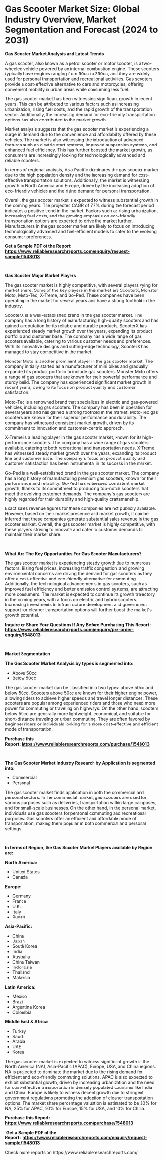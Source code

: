 <p><h1>Gas Scooter Market Size: Global Industry Overview, Market Segmentation and Forecast (2024 to 2031)</h1></p><p><strong>Gas Scooter Market Analysis and Latest Trends</strong></p>
<p><p>A gas scooter, also known as a petrol scooter or motor scooter, is a two-wheeled vehicle powered by an internal combustion engine. These scooters typically have engines ranging from 50cc to 250cc, and they are widely used for personal transportation and recreational activities. Gas scooters provide a cost-effective alternative to cars and motorcycles, offering convenient mobility in urban areas while consuming less fuel.</p><p>The gas scooter market has been witnessing significant growth in recent years. This can be attributed to various factors such as increasing urbanization, rising fuel costs, and the rapid growth of the transportation sector. Additionally, the increasing demand for eco-friendly transportation options has also contributed to the market growth.</p><p>Market analysis suggests that the gas scooter market is experiencing a surge in demand due to the convenience and affordability offered by these vehicles. The market is also witnessing the introduction of advanced features such as electric start systems, improved suspension systems, and enhanced fuel efficiency. This has further boosted the market growth, as consumers are increasingly looking for technologically advanced and reliable scooters.</p><p>In terms of regional analysis, Asia Pacific dominates the gas scooter market due to the high population density and the increasing demand for cost-effective transportation solutions. Additionally, the market is witnessing growth in North America and Europe, driven by the increasing adoption of eco-friendly vehicles and the rising demand for personal transportation.</p><p>Overall, the gas scooter market is expected to witness substantial growth in the coming years. The projected CAGR of 7.7% during the forecast period indicates a positive trend in the market. Factors such as rising urbanization, increasing fuel costs, and the growing emphasis on eco-friendly transportation options are expected to drive the market further. Manufacturers in the gas scooter market are likely to focus on introducing technologically advanced and fuel-efficient models to cater to the evolving consumer preferences.</p></p>
<p><strong>Get a Sample PDF of the Report:&nbsp; <a href="https://www.reliableresearchreports.com/enquiry/request-sample/1548013">https://www.reliableresearchreports.com/enquiry/request-sample/1548013</a></strong></p>
<p>&nbsp;</p>
<p><strong>Gas Scooter Major Market Players</strong></p>
<p><p>The gas scooter market is highly competitive, with several players vying for market share. Some of the key players in this market are ScooterX, Monster Moto, Moto-Tec, X-Treme, and Go-Ped. These companies have been operating in the market for several years and have a strong foothold in the industry.</p><p>ScooterX is a well-established brand in the gas scooter market. The company has a long history of manufacturing high-quality scooters and has gained a reputation for its reliable and durable products. ScooterX has experienced steady market growth over the years, expanding its product portfolio and customer base. The company has a wide range of gas scooters available, catering to various customer needs and preferences. With its innovative designs and cutting-edge technology, ScooterX has managed to stay competitive in the market.</p><p>Monster Moto is another prominent player in the gas scooter market. The company initially started as a manufacturer of mini bikes and gradually expanded its product portfolio to include gas scooters. Monster Moto offers a range of gas scooters that are known for their powerful performance and sturdy build. The company has experienced significant market growth in recent years, owing to its focus on product quality and customer satisfaction.</p><p>Moto-Tec is a renowned brand that specializes in electric and gas-powered vehicles, including gas scooters. The company has been in operation for several years and has gained a strong foothold in the market. Moto-Tec gas scooters are known for their superior performance and durability. The company has witnessed consistent market growth, driven by its commitment to innovation and customer-centric approach.</p><p>X-Treme is a leading player in the gas scooter market, known for its high-performance scooters. The company has a wide range of gas scooters available, catering to both recreational and transportation needs. X-Treme has witnessed steady market growth over the years, expanding its product line and customer base. The company's focus on product quality and customer satisfaction has been instrumental in its success in the market.</p><p>Go-Ped is a well-established brand in the gas scooter market. The company has a long history of manufacturing premium gas scooters, known for their performance and reliability. Go-Ped has witnessed consistent market growth, thanks to its commitment to producing top-notch scooters that meet the evolving customer demands. The company's gas scooters are highly regarded for their durability and high-quality craftsmanship.</p><p>Exact sales revenue figures for these companies are not publicly available. However, based on their market presence and market growth, it can be inferred that these companies generate substantial sales revenue in the gas scooter market. Overall, the gas scooter market is highly competitive, with these players striving to innovate and cater to customer demands to maintain their market share.</p></p>
<p>&nbsp;</p>
<p><strong>What Are The Key Opportunities For Gas Scooter Manufacturers?</strong></p>
<p><p>The gas scooter market is experiencing steady growth due to numerous factors. Rising fuel prices, increasing traffic congestion, and growing environmental concerns are driving the demand for gas scooters as they offer a cost-effective and eco-friendly alternative for commuting. Additionally, the technological advancements in gas scooters, such as improved fuel efficiency and better emission control systems, are attracting more consumers. The market is expected to continue its growth trajectory in the coming years, with a focus on electric and hybrid scooters. Increasing investments in infrastructure development and government support for cleaner transportation options will further boost the market's growth potential.</p></p>
<p><strong>Inquire or Share Your Questions If Any Before Purchasing This Report: <a href="https://www.reliableresearchreports.com/enquiry/pre-order-enquiry/1548013">https://www.reliableresearchreports.com/enquiry/pre-order-enquiry/1548013</a></strong></p>
<p>&nbsp;</p>
<p><strong>Market Segmentation</strong></p>
<p><strong>The Gas Scooter Market Analysis by types is segmented into:</strong></p>
<p><ul><li>Above 50cc</li><li>Below 50cc</li></ul></p>
<p><p>The gas scooter market can be classified into two types: above 50cc and below 50cc. Scooters above 50cc are known for their higher engine power, allowing riders to achieve higher speeds and travel longer distances. These scooters are popular among experienced riders and those who need more power for commuting or traveling on highways. On the other hand, scooters below 50cc are generally more lightweight, economical, and suitable for short-distance traveling or urban commuting. They are often favored by beginner riders or individuals looking for a more cost-effective and efficient mode of transportation.</p></p>
<p><strong>Purchase this Report:&nbsp;<a href="https://www.reliableresearchreports.com/purchase/1548013">https://www.reliableresearchreports.com/purchase/1548013</a></strong></p>
<p>&nbsp;</p>
<p><strong>The Gas Scooter Market Industry Research by Application is segmented into:</strong></p>
<p><ul><li>Commercial</li><li>Personal</li></ul></p>
<p><p>The gas scooter market finds application in both the commercial and personal sectors. In the commercial market, gas scooters are used for various purposes such as deliveries, transportation within large campuses, and for small-scale businesses. On the other hand, in the personal market, individuals use gas scooters for personal commuting and recreational purposes. Gas scooters offer an efficient and affordable mode of transportation, making them popular in both commercial and personal settings.</p></p>
<p>&nbsp;</p>
<p><strong>In terms of Region, the Gas Scooter Market Players available by Region are:</strong></p>
<p>
    <p> <strong> North America: </strong>
        <ul>
            <li>United States</li>
            <li>Canada</li>
        </ul>
        </p> 
    <p> <strong> Europe: </strong>
        <ul>
            <li>Germany</li>
            <li>France</li>
            <li>U.K.</li>
            <li>Italy</li>
            <li>Russia</li>
        </ul>
        </p> 
    <p> <strong> Asia-Pacific: </strong>
        <ul>
            <li>China</li>
            <li>Japan</li>
            <li>South Korea</li>
            <li>India</li>
            <li>Australia</li>
            <li>China Taiwan</li>
            <li>Indonesia</li>
            <li>Thailand</li>
            <li>Malaysia</li>
        </ul>
        </p> 
    <p> <strong> Latin America: </strong>
        <ul>
            <li>Mexico</li>
            <li>Brazil</li>
            <li>Argentina Korea</li>
            <li>Colombia</li>
        </ul>
        </p> 
    <p> <strong> Middle East & Africa: </strong>
        <ul>
            <li>Turkey</li>
            <li>Saudi</li>
            <li>Arabia</li>
            <li>UAE</li>
            <li>Korea</li>
        </ul>
    </p>
    </p>
<p><p>The gas scooter market is expected to witness significant growth in the North America (NA), Asia-Pacific (APAC), Europe, USA, and China regions. NA is projected to dominate the market due to the rising demand for efficient and eco-friendly commuting solutions. APAC is also expected to exhibit substantial growth, driven by increasing urbanization and the need for cost-effective transportation in densely populated countries like India and China. Europe is likely to witness decent growth due to stringent government regulations promoting the adoption of cleaner transportation options. The market share percentage valuation is estimated to be 30% for NA, 25% for APAC, 20% for Europe, 15% for USA, and 10% for China.</p></p>
<p><strong>Purchase this Report: <a href="https://www.reliableresearchreports.com/purchase/1548013">https://www.reliableresearchreports.com/purchase/1548013</a></strong></p>
<p>&nbsp;<strong>Get a Sample PDF of the Report:&nbsp;&nbsp;<a href="https://www.reliableresearchreports.com/enquiry/request-sample/1548013">https://www.reliableresearchreports.com/enquiry/request-sample/1548013</a></strong></p>
<p><strong></strong></p>
<p>Check more reports on https://www.reliableresearchreports.com/</p>